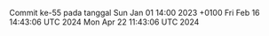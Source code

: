 Commit ke-55 pada tanggal Sun Jan 01 14:00 2023 +0100
Fri Feb 16 14:43:06 UTC 2024
Mon Apr 22 11:43:06 UTC 2024
